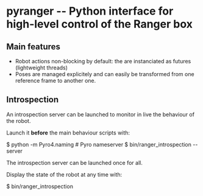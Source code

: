 pyranger -- Python interface for high-level control of the Ranger box
=====================================================================

Main features
-------------

- Robot actions non-blocking by default: the are instanciated as futures (lightweight threads)
- Poses are managed explicitely and can easily be transformed from one reference frame to another one.



Introspection
-------------

An introspection server can be launched to monitor in live the
behaviour of the robot.

Launch it **before** the main behaviour scripts with:

$ python -m Pyro4.naming # Pyro nameserver
$ bin/ranger_introspection --server

The introspection server can be launched once for all.

Display the state of the robot at any time with:

$ bin/ranger_introspection

